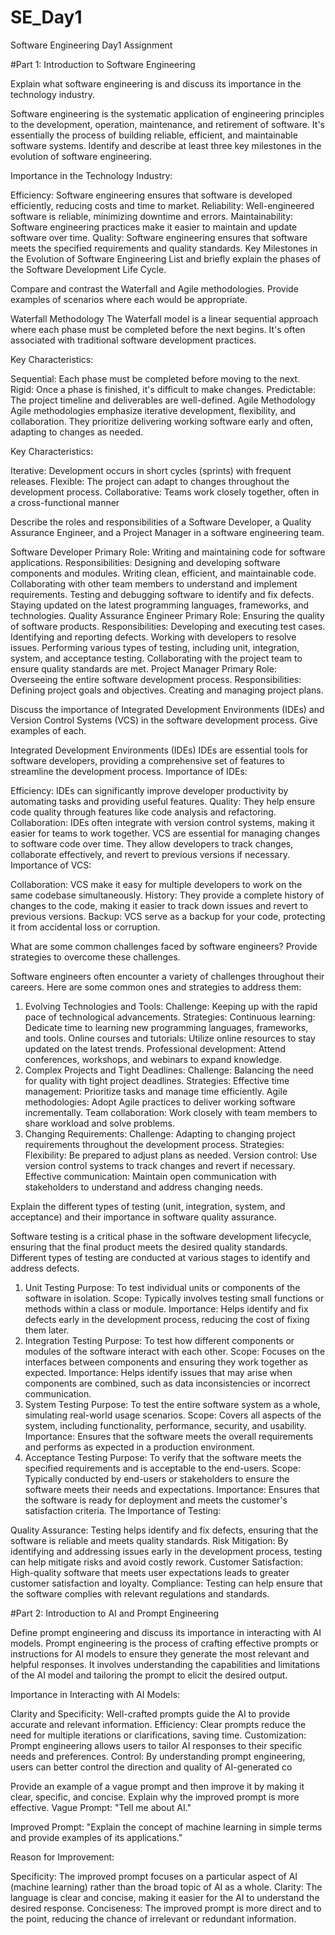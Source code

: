 # SE_Day1
Software Engineering Day1 Assignment

#Part 1: Introduction to Software Engineering

Explain what software engineering is and discuss its importance in the technology industry.

Software engineering is the systematic application of engineering principles to the development, operation, maintenance, and retirement of software. It's essentially the process of building reliable, efficient, and maintainable software systems.
Identify and describe at least three key milestones in the evolution of software engineering.

Importance in the Technology Industry:

Efficiency: Software engineering ensures that software is developed efficiently, reducing costs and time to market.
Reliability: Well-engineered software is reliable, minimizing downtime and errors.
Maintainability: Software engineering practices make it easier to maintain and update software over time.
Quality: Software engineering ensures that software meets the specified requirements and quality standards.
Key Milestones in the Evolution of Software Engineering
List and briefly explain the phases of the Software Development Life Cycle.


Compare and contrast the Waterfall and Agile methodologies. Provide examples of scenarios where each would be appropriate.

Waterfall Methodology
The Waterfall model is a linear sequential approach where each phase must be completed before the next begins. It's often associated with traditional software development practices.

Key Characteristics:

Sequential: Each phase must be completed before moving to the next.
Rigid: Once a phase is finished, it's difficult to make changes.
Predictable: The project timeline and deliverables are well-defined.
Agile Methodology
Agile methodologies emphasize iterative development, flexibility, and collaboration. They prioritize delivering working software early and often, adapting to changes as needed.

Key Characteristics:

Iterative: Development occurs in short cycles (sprints) with frequent releases.
Flexible: The project can adapt to changes throughout the development process.
Collaborative: Teams work closely together, often in a cross-functional manner

Describe the roles and responsibilities of a Software Developer, a Quality Assurance Engineer, and a Project Manager in a software engineering team.

Software Developer
Primary Role: Writing and maintaining code for software applications.
Responsibilities:
Designing and developing software components and modules.
Writing clean, efficient, and maintainable code.
Collaborating with other team members to understand and implement requirements.
Testing and debugging software to identify and fix defects.
Staying updated on the latest programming languages, frameworks, and technologies.
Quality Assurance Engineer
Primary Role: Ensuring the quality of software products.
Responsibilities:
Developing and executing test cases.
Identifying and reporting defects.
Working with developers to resolve issues.
Performing various types of testing, including unit, integration, system, and acceptance testing.
Collaborating with the project team to ensure quality standards are met.
Project Manager
Primary Role: Overseeing the entire software development process.
Responsibilities:
Defining project goals and objectives.
Creating and managing project plans.

Discuss the importance of Integrated Development Environments (IDEs) and Version Control Systems (VCS) in the software development process. Give examples of each.

Integrated Development Environments (IDEs)
IDEs are essential tools for software developers, providing a comprehensive set of features to streamline the development process.
Importance of IDEs:

Efficiency: IDEs can significantly improve developer productivity by automating tasks and providing useful features.
Quality: They help ensure code quality through features like code analysis and refactoring.
Collaboration: IDEs often integrate with version control systems, making it easier for teams to work together.
VCS are essential for managing changes to software code over time. They allow developers to track changes, collaborate effectively, and revert to previous versions if necessary.
Importance of VCS:

Collaboration: VCS make it easy for multiple developers to work on the same codebase simultaneously.
History: They provide a complete history of changes to the code, making it easier to track down issues and revert to previous versions.
Backup: VCS serve as a backup for your code, protecting it from accidental loss or corruption.

What are some common challenges faced by software engineers? Provide strategies to overcome these challenges.

Software engineers often encounter a variety of challenges throughout their careers. Here are some common ones and strategies to address them:

1. Evolving Technologies and Tools:
Challenge: Keeping up with the rapid pace of technological advancements.
Strategies:
Continuous learning: Dedicate time to learning new programming languages, frameworks, and tools.
Online courses and tutorials: Utilize online resources to stay updated on the latest trends.
Professional development: Attend conferences, workshops, and webinars to expand knowledge.
2. Complex Projects and Tight Deadlines:
Challenge: Balancing the need for quality with tight project deadlines.
Strategies:
Effective time management: Prioritize tasks and manage time efficiently.
Agile methodologies: Adopt Agile practices to deliver working software incrementally.
Team collaboration: Work closely with team members to share workload and solve problems.
3. Changing Requirements:
Challenge: Adapting to changing project requirements throughout the development process.
Strategies:
Flexibility: Be prepared to adjust plans as needed.
Version control: Use version control systems to track changes and revert if necessary.
Effective communication: Maintain open communication with stakeholders to understand and address changing needs.

Explain the different types of testing (unit, integration, system, and acceptance) and their importance in software quality assurance.

Software testing is a critical phase in the software development lifecycle, ensuring that the final product meets the desired quality standards. Different types of testing are conducted at various stages to identify and address defects.

1. Unit Testing
Purpose: To test individual units or components of the software in isolation.
Scope: Typically involves testing small functions or methods within a class or module.
Importance: Helps identify and fix defects early in the development process, reducing the cost of fixing them later.
2. Integration Testing
Purpose: To test how different components or modules of the software interact with each other.
Scope: Focuses on the interfaces between components and ensuring they work together as expected.
Importance: Helps identify issues that may arise when components are combined, such as data inconsistencies or incorrect communication.
3. System Testing
Purpose: To test the entire software system as a whole, simulating real-world usage scenarios.
Scope: Covers all aspects of the system, including functionality, performance, security, and usability.
Importance: Ensures that the software meets the overall requirements and performs as expected in a production environment.
4. Acceptance Testing
Purpose: To verify that the software meets the specified requirements and is acceptable to the end-users.
Scope: Typically conducted by end-users or stakeholders to ensure the software meets their needs and expectations.
Importance: Ensures that the software is ready for deployment and meets the customer's satisfaction criteria.
The Importance of Testing:

Quality Assurance: Testing helps identify and fix defects, ensuring that the software is reliable and meets quality standards.
Risk Mitigation: By identifying and addressing issues early in the development process, testing can help mitigate risks and avoid costly rework.
Customer Satisfaction: High-quality software that meets user expectations leads to greater customer satisfaction and loyalty.
Compliance: Testing can help ensure that the software complies with relevant regulations and standards.

#Part 2: Introduction to AI and Prompt Engineering


Define prompt engineering and discuss its importance in interacting with AI models.
Prompt engineering is the process of crafting effective prompts or instructions for AI models to ensure they generate the most relevant and helpful responses. It involves understanding the capabilities and limitations of the AI model and tailoring the prompt to elicit the desired output.

Importance in Interacting with AI Models:

Clarity and Specificity: Well-crafted prompts guide the AI to provide accurate and relevant information.
Efficiency: Clear prompts reduce the need for multiple iterations or clarifications, saving time.
Customization: Prompt engineering allows users to tailor AI responses to their specific needs and preferences.
Control: By understanding prompt engineering, users can better control the direction and quality of AI-generated co

Provide an example of a vague prompt and then improve it by making it clear, specific, and concise. Explain why the improved prompt is more effective.
Vague Prompt: "Tell me about AI."

Improved Prompt: "Explain the concept of machine learning in simple terms and provide examples of its applications."

Reason for Improvement:

Specificity: The improved prompt focuses on a particular aspect of AI (machine learning) rather than the broad topic of AI as a whole.
Clarity: The language is clear and concise, making it easier for the AI to understand the desired response.
Conciseness: The improved prompt is more direct and to the point, reducing the chance of irrelevant or redundant information.
